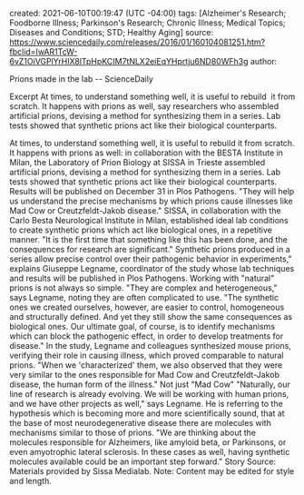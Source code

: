 
created: 2021-06-10T00:19:47 (UTC -04:00)
tags: [Alzheimer's Research; Foodborne Illness; Parkinson's Research; Chronic Illness; Medical Topics; Diseases and Conditions; STD; Healthy Aging]
source: https://www.sciencedaily.com/releases/2016/01/160104081251.htm?fbclid=IwAR1TcW-6vZ1OiVGPlYrHIX8lTpHpKCIM7tNLX2eiEqYHprtju6ND80WFh3g
author: 

Prions made in the lab -- ScienceDaily

Excerpt
At times, to understand something well, it is useful to rebuild  it from scratch. It happens with prions as well, say researchers who assembled artificial prions, devising a method for synthesizing them in a series. Lab tests showed that synthetic prions act like their biological counterparts.


At times, to understand something well, it is useful to rebuild it from scratch. It happens with prions as well: in collaboration with the BESTA Institute in Milan, the Laboratory of Prion Biology at SISSA in Trieste assembled artificial prions, devising a method for synthesizing them in a series. Lab tests showed that synthetic prions act like their biological counterparts. Results will be published on December 31 in Plos Pathogens.
"They will help us understand the precise mechanisms by which prions cause illnesses like Mad Cow or Creutzfeldt-Jakob disease." SISSA, in collaboration with the Carlo Besta Neurological Institute in Milan, established ideal lab conditions to create synthetic prions which act like biological ones, in a repetitive manner. "It is the first time that something like this has been done, and the consequences for research are significant."
Synthetic prions produced in a series allow precise control over their pathogenic behavior in experiments," explains Giuseppe Legname, coordinator of the study whose lab techniques and results will be published in Plos Pathogens. Working with "natural" prions is not always so simple. "They are complex and heterogeneous," says Legname, noting they are often complicated to use. "The synthetic ones we created ourselves, however, are easier to control, homogeneous and structurally defined. And yet they still show the same consequences as biological ones. Our ultimate goal, of course, is to identify mechanisms which can block the pathogenic effect, in order to develop treatments for disease."
In the study, Legname and colleagues synthesized mouse prions, verifying their role in causing illness, which proved comparable to natural prions. "When we 'characterized' them, we also observed that they were very similar to the ones responsible for Mad Cow and Creutzfeldt-Jakob disease, the human form of the illness."
Not just "Mad Cow"
"Naturally, our line of research is already evolving. We will be working with human prions, and we have other projects as well," says Legname. He is referring to the hypothesis which is becoming more and more scientifically sound, that at the base of most neurodegenerative disease there are molecules with mechanisms similar to those of prions. "We are thinking about the molecules responsible for Alzheimers, like amyloid beta, or Parkinsons, or even amyotrophic lateral sclerosis. In these cases as well, having synthetic molecules available could be an important step forward."
Story Source:
Materials provided by Sissa Medialab. Note: Content may be edited for style and length.
